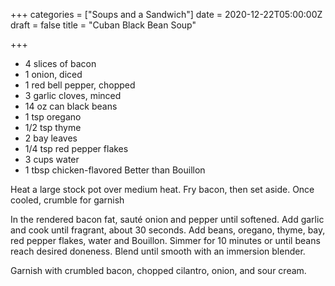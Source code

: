 +++
categories = ["Soups and a Sandwich"]
date = 2020-12-22T05:00:00Z
draft = false
title = "Cuban Black Bean Soup"

+++
* 4 slices of bacon
* 1 onion, diced 
* 1 red bell pepper, chopped
* 3 garlic cloves, minced
* 14 oz can black beans
* 1 tsp oregano
* 1/2 tsp thyme
* 2 bay leaves
* 1/4 tsp red pepper flakes
* 3 cups water
* 1 tbsp chicken-flavored Better than Bouillon

Heat a large stock pot over medium heat. Fry bacon, then set aside. Once cooled, crumble for garnish 

In the rendered bacon fat, sauté onion and pepper until softened. Add garlic and cook until fragrant, about 30 seconds. Add beans, oregano, thyme, bay, red pepper flakes, water and Bouillon. Simmer for 10 minutes or until beans reach desired doneness. Blend until smooth with an immersion blender. 

Garnish with crumbled bacon, chopped cilantro, onion, and sour cream.
